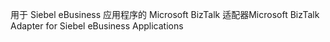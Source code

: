 <span data-ttu-id="9d509-101">用于 Siebel eBusiness 应用程序的 Microsoft BizTalk 适配器</span><span class="sxs-lookup"><span data-stu-id="9d509-101">Microsoft BizTalk Adapter for Siebel eBusiness Applications</span></span>